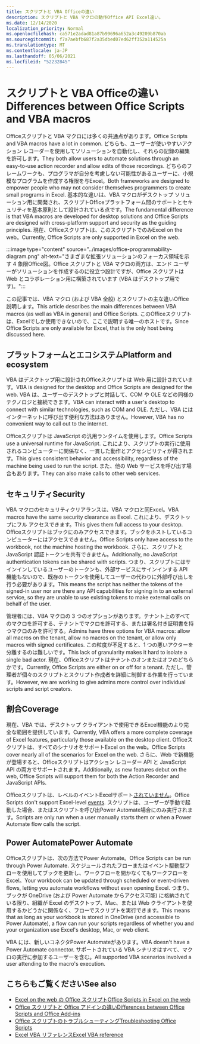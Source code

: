 ```yaml
---
title: スクリプトと VBA Officeの違い
description: スクリプトと VBA マクロの動作Office API Excel違い。
ms.date: 12/14/2020
localization_priority: Normal
ms.openlocfilehash: ca571e2adad81a87b99696a652a3c49209b870ab
ms.sourcegitcommit: f7a7aebfb687f2a35dbed07ed62ff352a114525a
ms.translationtype: MT
ms.contentlocale: ja-JP
ms.lasthandoff: 05/06/2021
ms.locfileid: "52232845"
---
```

# <a name="differences-between-office-scripts-and-vba-macros"></a><span data-ttu-id="9e312-103">スクリプトと VBA Officeの違い</span><span class="sxs-lookup"><span data-stu-id="9e312-103">Differences between Office Scripts and VBA macros</span></span>

<span data-ttu-id="9e312-104">Officeスクリプトと VBA マクロには多くの共通点があります。</span><span class="sxs-lookup"><span data-stu-id="9e312-104">Office Scripts and VBA macros have a lot in common.</span></span> <span data-ttu-id="9e312-105">どちらも、ユーザーが使いやすいアクション レコーダーを使用してソリューションを自動化し、それらの記録の編集を許可します。</span><span class="sxs-lookup"><span data-stu-id="9e312-105">They both allow users to automate solutions through an easy-to-use action recorder and allow edits of those recordings.</span></span> <span data-ttu-id="9e312-106">どちらのフレームワークも、プログラマが自分を考慮しない可能性があるユーザーに、小規模なプログラムを作成する権限を与Excel。</span><span class="sxs-lookup"><span data-stu-id="9e312-106">Both frameworks are designed to empower people who may not consider themselves programmers to create small programs in Excel.</span></span>
<span data-ttu-id="9e312-107">基本的な違いは、VBA マクロがデスクトップ ソリューション用に開発され、スクリプトOfficeプラットフォーム間のサポートとセキュリティを基本原則として設計されている点です。</span><span class="sxs-lookup"><span data-stu-id="9e312-107">The fundamental difference is that VBA macros are developed for desktop solutions and Office Scripts are designed with cross-platform support and security as the guiding principles.</span></span> <span data-ttu-id="9e312-108">現在、Officeスクリプトは、このスクリプトでのみExcel on the web。</span><span class="sxs-lookup"><span data-stu-id="9e312-108">Currently, Office Scripts are only supported in Excel on the web.</span></span>

:::image type="content" source="../images/office-programmability-diagram.png" alt-text="さまざまな拡張ソリューションのフォーカス領域を示す 4 象限Office図。Office スクリプトと VBA マクロの両方は、エンド ユーザーがソリューションを作成するのに役立つ設計ですが、Office スクリプトは Web とコラボレーション用に構築されています (VBA はデスクトップ用です)。":::

<span data-ttu-id="9e312-110">この記事では、VBA マクロ (および VBA 全般) とスクリプトの主な違いOffice説明します。</span><span class="sxs-lookup"><span data-stu-id="9e312-110">This article describes the main differences between VBA macros (as well as VBA in general) and Office Scripts.</span></span> <span data-ttu-id="9e312-111">このOfficeスクリプトは、Excelでしか使用できないので、ここで説明する唯一のホストです。</span><span class="sxs-lookup"><span data-stu-id="9e312-111">Since Office Scripts are only available for Excel, that is the only host being discussed here.</span></span>

## <a name="platform-and-ecosystem"></a><span data-ttu-id="9e312-112">プラットフォームとエコシステム</span><span class="sxs-lookup"><span data-stu-id="9e312-112">Platform and ecosystem</span></span>

<span data-ttu-id="9e312-113">VBA はデスクトップ用に設計されOfficeスクリプトは Web 用に設計されています。</span><span class="sxs-lookup"><span data-stu-id="9e312-113">VBA is designed for the desktop and Office Scripts are designed for the web.</span></span> <span data-ttu-id="9e312-114">VBA は、ユーザーのデスクトップと対話して、COM や OLE などの同様のテクノロジと接続できます。</span><span class="sxs-lookup"><span data-stu-id="9e312-114">VBA can interact with a user's desktop to connect with similar technologies, such as COM and OLE.</span></span> <span data-ttu-id="9e312-115">ただし、VBA にはインターネットに呼び出す便利な方法はありません。</span><span class="sxs-lookup"><span data-stu-id="9e312-115">However, VBA has no convenient way to call out to the internet.</span></span>

<span data-ttu-id="9e312-116">Officeスクリプトは JavaScript の汎用ランタイムを使用します。</span><span class="sxs-lookup"><span data-stu-id="9e312-116">Office Scripts use a universal runtime for JavaScript.</span></span> <span data-ttu-id="9e312-117">これにより、スクリプトの実行に使用されるコンピューターに関係なく、一貫した動作とアクセシビリティが得されます。</span><span class="sxs-lookup"><span data-stu-id="9e312-117">This gives consistent behavior and accessibility, regardless of the machine being used to run the script.</span></span> <span data-ttu-id="9e312-118">また、他の Web サービスを呼び出す場合もあります。</span><span class="sxs-lookup"><span data-stu-id="9e312-118">They can also make calls to other web services.</span></span>

## <a name="security"></a><span data-ttu-id="9e312-119">セキュリティ</span><span class="sxs-lookup"><span data-stu-id="9e312-119">Security</span></span>

<span data-ttu-id="9e312-120">VBA マクロのセキュリティクリアランスは、VBA マクロと同Excel。</span><span class="sxs-lookup"><span data-stu-id="9e312-120">VBA macros have the same security clearance as Excel.</span></span> <span data-ttu-id="9e312-121">これにより、デスクトップにフル アクセスできます。</span><span class="sxs-lookup"><span data-stu-id="9e312-121">This gives them full access to your desktop.</span></span> <span data-ttu-id="9e312-122">Officeスクリプトはブックにのみアクセスできます。ブックをホストしているコンピューターにはアクセスできません。</span><span class="sxs-lookup"><span data-stu-id="9e312-122">Office Scripts only have access to the workbook, not the machine hosting the workbook.</span></span> <span data-ttu-id="9e312-123">さらに、スクリプトと JavaScript 認証トークンを共有できません。</span><span class="sxs-lookup"><span data-stu-id="9e312-123">Additionally, no JavaScript authentication tokens can be shared with scripts.</span></span> <span data-ttu-id="9e312-124">つまり、スクリプトにはサインインしているユーザーのトークンも、外部サービスにサインインする API 機能もないので、既存のトークンを使用してユーザーの代わりに外部呼び出しを行う必要があります。</span><span class="sxs-lookup"><span data-stu-id="9e312-124">This means the script has neither the tokens of the signed-in user nor are there any API capabilities for signing in to an external service, so they are unable to use existing tokens to make external calls on behalf of the user.</span></span>

<span data-ttu-id="9e312-125">管理者には、VBA マクロの 3 つのオプションがあります。テナント上のすべてのマクロを許可する、テナントでマクロを許可する、または署名付き証明書を持つマクロのみを許可する。</span><span class="sxs-lookup"><span data-stu-id="9e312-125">Admins have three options for VBA macros: allow all macros on the tenant, allow no macros on the tenant, or allow only macros with signed certificates.</span></span> <span data-ttu-id="9e312-126">この粒度が不足すると、1 つの悪いアクターを分離するのは難しいです。</span><span class="sxs-lookup"><span data-stu-id="9e312-126">This lack of granularity makes it hard to isolate a single bad actor.</span></span> <span data-ttu-id="9e312-127">現在、Officeスクリプトはテナントのオンまたはオフのどちらかです。</span><span class="sxs-lookup"><span data-stu-id="9e312-127">Currently, Office Scripts are either on or off for a tenant.</span></span> <span data-ttu-id="9e312-128">ただし、管理者が個々のスクリプトとスクリプト作成者を詳細に制御する作業を行っています。</span><span class="sxs-lookup"><span data-stu-id="9e312-128">However, we are working to give admins more control over individual scripts and script creators.</span></span>

## <a name="coverage"></a><span data-ttu-id="9e312-129">割合</span><span class="sxs-lookup"><span data-stu-id="9e312-129">Coverage</span></span>

<span data-ttu-id="9e312-130">現在、VBA では、デスクトップ クライアントで使用できるExcel機能のより完全な範囲を提供しています。</span><span class="sxs-lookup"><span data-stu-id="9e312-130">Currently, VBA offers a more complete coverage of Excel features, particularly those available on the desktop client.</span></span> <span data-ttu-id="9e312-131">Officeスクリプトは、すべてのシナリオをサポートExcel on the web。</span><span class="sxs-lookup"><span data-stu-id="9e312-131">Office Scripts cover nearly all of the scenarios for Excel on the web.</span></span> <span data-ttu-id="9e312-132">さらに、Web で新機能が登場すると、Officeスクリプトはアクション レコーダー API と JavaScript API の両方でサポートされます。</span><span class="sxs-lookup"><span data-stu-id="9e312-132">Additionally, as new features debut on the web, Office Scripts will support them for both the Action Recorder and JavaScript APIs.</span></span>

<span data-ttu-id="9e312-133">Officeスクリプトは、レベルのイベントExcelサポート[されていません](/office/vba/excel/concepts/events-worksheetfunctions-shapes/using-events-with-excel-objects)。</span><span class="sxs-lookup"><span data-stu-id="9e312-133">Office Scripts don't support Excel-level [events](/office/vba/excel/concepts/events-worksheetfunctions-shapes/using-events-with-excel-objects).</span></span> <span data-ttu-id="9e312-134">スクリプトは、ユーザーが手動で起動した場合、またはスクリプトを呼び出Power Automate場合にのみ実行されます。</span><span class="sxs-lookup"><span data-stu-id="9e312-134">Scripts are only run when a user manually starts them or when a Power Automate flow calls the script.</span></span>

## <a name="power-automate"></a><span data-ttu-id="9e312-135">Power Automate</span><span class="sxs-lookup"><span data-stu-id="9e312-135">Power Automate</span></span>

<span data-ttu-id="9e312-136">Officeスクリプトは、次の方法でPower Automate。</span><span class="sxs-lookup"><span data-stu-id="9e312-136">Office Scripts can be run through Power Automate.</span></span> <span data-ttu-id="9e312-137">スケジュールされたフローまたはイベント駆動型フローを使用してブックを更新し、ワークフローを開かなくてもワークフローをExcel。</span><span class="sxs-lookup"><span data-stu-id="9e312-137">Your workbook can be updated through scheduled or event-driven flows, letting you automate workflows without even opening Excel.</span></span> <span data-ttu-id="9e312-138">つまり、ブックが OneDrive (および Power Automate からアクセス可能) に格納されている限り、組織が Excel のデスクトップ、Mac、または Web クライアントを使用するかどうかに関係なく、フローでスクリプトを実行できます。</span><span class="sxs-lookup"><span data-stu-id="9e312-138">This means that as long as your workbook is stored in OneDrive (and accessible to Power Automate), a flow can run your scripts regardless of whether you and your organization use Excel's desktop, Mac, or web client.</span></span>

<span data-ttu-id="9e312-139">VBA には、新しいコネクタPower Automateがあります。</span><span class="sxs-lookup"><span data-stu-id="9e312-139">VBA doesn't have a Power Automate connector.</span></span> <span data-ttu-id="9e312-140">サポートされている VBA シナリオはすべて、マクロの実行に参加するユーザーを含む。</span><span class="sxs-lookup"><span data-stu-id="9e312-140">All supported VBA scenarios involved a user attending to the macro's execution.</span></span>

## <a name="see-also"></a><span data-ttu-id="9e312-141">こちらもご覧ください</span><span class="sxs-lookup"><span data-stu-id="9e312-141">See also</span></span>

- [<span data-ttu-id="9e312-142">Excel on the web の Office スクリプト</span><span class="sxs-lookup"><span data-stu-id="9e312-142">Office Scripts in Excel on the web</span></span>](../overview/excel.md)
- [<span data-ttu-id="9e312-143">Office スクリプトと Office アドインの違い</span><span class="sxs-lookup"><span data-stu-id="9e312-143">Differences between Office Scripts and Office Add-ins</span></span>](add-ins-differences.md)
- [<span data-ttu-id="9e312-144">Office スクリプトのトラブルシューティング</span><span class="sxs-lookup"><span data-stu-id="9e312-144">Troubleshooting Office Scripts</span></span>](../testing/troubleshooting.md)
- [<span data-ttu-id="9e312-145">Excel VBA リファレンス</span><span class="sxs-lookup"><span data-stu-id="9e312-145">Excel VBA reference</span></span>](/office/vba/api/overview/excel)
